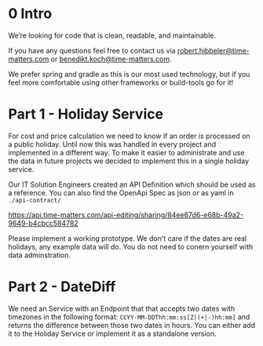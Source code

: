 # 0 Intro

We’re looking for code that is clean, readable, and maintainable. 

If you have any questions feel free to contact us via robert.hibbeler@time-matters.com or benedikt.koch@time-matters.com.

We prefer spring and gradle as this is our most used technology, but if you feel more comfortable using other frameworks or build-tools go for it!

# Part 1 - Holiday Service

For cost and price calculation we need to know if an order is processed on a public holiday. Until now this was handled in every project and implemented in a different way. To make it easier to administrate and use the data in future projects we decided to implement this in a single holiday service.

Our IT Solution Engineers created an API Definition which should be used as a reference. You can also find the OpenApi Spec as json or as yaml in `./api-contract/`

https://api.time-matters.com/api-editing/sharing/84ee67d6-e68b-49a2-9649-b4cbcc584782 

Please implement a working prototype. We don't care if the dates are real holidays, any example data will do. You do not need to conern yourself with data adminstration.

# Part 2 - DateDiff

We need an Service with an Endpoint that that accepts two dates with timezones in the following format: `CCYY-MM-DDThh:mm:ss[Z|(+|-)hh:mm]` and returns the difference between those two dates in hours. You can either add it to the Holiday Service or implement it as a standalone version.